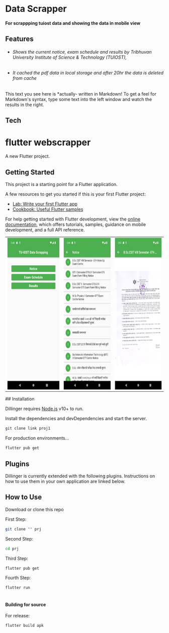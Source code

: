 # Data Scrapper
#### For scrappping tuiost data and showing the data in mobile view




## Features
- ###### Shows the current notice, exam schedule and results by Tribhuvan University Institute of Science & Technology (TUIOST),
- ######  It cached the pdf data in local storage and after 20hr the data is deleted from cache



This text you see here is *actually- written in Markdown! To get a feel
for Markdown's syntax, type some text into the left window and
watch the results in the right.

## Tech
# flutter webscrapper

A new Flutter project.

## Getting Started

This project is a starting point for a Flutter application.

A few resources to get you started if this is your first Flutter project:

- [Lab: Write your first Flutter app](https://docs.flutter.dev/get-started/codelab)
- [Cookbook: Useful Flutter samples](https://docs.flutter.dev/cookbook)

For help getting started with Flutter development, view the
[online documentation](https://docs.flutter.dev/), which offers tutorials,
samples, guidance on mobile development, and a full API reference.


<table>
  <tr>
    <td><img src="screenshots/image1.png" width=300 height=480></td>
    <td><img src="screenshots/image2.png" width=270 height=480></td> <td><img src="screenshots/image3.png" width=270 height=480></td>

  </tr>
 </table>
## Installation

Dillinger requires [Node.js](https://nodejs.org/) v10+ to run.

Install the dependencies and devDependencies and start the server.

```sh
git clone link proj1
```

For production environments...

```sh
flutter pub get
```

## Plugins

Dillinger is currently extended with the following plugins.
Instructions on how to use them in your own application are linked below.




## How to Use 


Download or clone this repo

First Step:

```sh
git clone "" prj
```

Second Step:

```sh
cd prj 
```

 Third Step:

```sh
flutter pub get
```
Fourth Step:
```sh  
flutter run 
        
```

#### Building for source

For release:

```sh
flutter build apk
```

